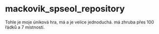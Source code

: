 # mackovik_spseol_repository
Tohle je moje úniková hra, má a je velice jednoduchá.
má zhruba přes 100 řádků a 7 místností.
